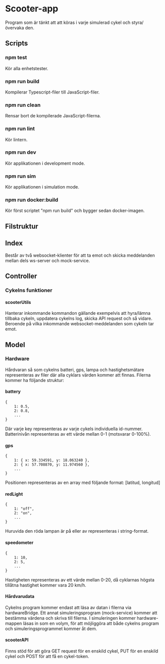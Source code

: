 # Scooter-app

Program som är tänkt att att köras i varje simulerad cykel och styra/övervaka den.

## Scripts

### npm test

Kör alla enhetstester.

### npm run build

Kompilerar Typescript-filer till JavaScript-filer.

### npm run clean

Rensar bort de kompilerade JavaScript-filerna.

### npm run lint

Kör lintern.

### npm run dev

Kör applikationen i development mode.

### npm run sim

Kör applikationen i simulation mode.

### npm run docker:build

Kör först scriptet "npm run build" och bygger sedan docker-imagen.

## Filstruktur

## Index

Består av två websocket-klienter för att ta emot och skicka meddelanden mellan dels ws-server och mock-service.

## Controller

### Cykelns funktioner

#### scooterUtils

Hanterar inkommande kommandon gällande exempelvis att hyra/lämna tillbaka cykeln, uppdatera cykelns log, skicka API request och så vidare. Beroende på vilka inkommande websocket-meddelanden som cykeln tar emot.

## Model

### Hardware

Hårdvaran så som cykelns batteri, gps, lampa och hastighetsmätare representeras av filer där alla cyklars värden kommer att finnas.
Filerna kommer ha följande struktur:

#### battery

```
{
    1: 0.5,
    2: 0.8,
    ...
}
```

Där varje key representeras av varje cykels individuella id-nummer. Batterinivån representeras av ett värde mellan 0-1 (motsvarar 0-100%).

#### gps

```
{
    1: { x: 59.334591, y: 18.063240 },
    2: { x: 57.708870, y: 11.974560 },
    ...
}
```

Positionen representeras av en array med följande format: [latitud, longitud]

#### redLight

```
{
    1: "off",
    2: "on",
    ...
}
```

Huruvida den röda lampan är på eller av representeras i string-format.

#### speedometer

```
{
    1: 10,
    2: 5,
    ...
}
```

Hastigheten representeras av ett värde mellan 0-20, då cyklarnas högsta tillåtna hastighet kommer vara 20 km/h.

#### Hårdvarudata

Cykelns program kommer endast att läsa av datan i filerna via hardwareBridge. Ett annat simuleringsprogram (mock-service) kommer att bestämma värdena och skriva till filerna. I simuleringen kommer hardware-mappen läsas in som en volym, för att möjliggöra att både cykelns program och simuleringsprogrammet kommer åt dem.

#### scooterAPI

Finns stöd för att göra GET request för en enskild cykel, PUT för en enskild cykel och POST för att få en cykel-token.
